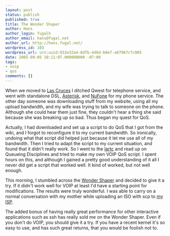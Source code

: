 ```yaml
---
layout: post
status: publish
published: true
title: The Wonder Shaper
author: Hans
author_login: fugalh
author_email: hans@fugal.net
author_url: http://hans.fugal.net/
wordpress_id: 103
wordpress_url: urn:uuid:932e32a4-8dfb-4d6d-b0e7-a07967cfc905
date: 2005-09-05 10:11:07.000000000 -07:00
tags:
- voip
- qos
comments: []
---
```

<p>When we moved to <a href="http://maps.google.com/maps?q=las+cruces,+nm&amp;spn=.138376,.193085&amp;hl=en">Las Cruces</a> I ditched Qwest for telephone service, and went with standalone DSL, <a href="http://asterisk.org">Asterisk</a>, and <a href="http://www.nufone.net">NuFone</a> for my phone service. The other day someone was downloading stuff from my website, using all my upload bandwidth, and my wife was trying to talk to someone on the phone. Although she could hear them just fine, they couldn't hear a thing she said because she was breaking up so bad. Thus began my quest for QoS.</p>

<p>Actually, I had downloaded and set up a script to do QoS that I got from the <voip-info.org> wiki, and I forgot to reconfigure it to my current bandwidth. So ironically, undoing what that script did helped just because it let me use all of my bandwidth. Then I tried to adapt the script to my current situation, and found that it didn't really work. So I went to the <a href="http://lartc.org">lartc</a> and read up on Queueing Disciplines and tried to make my own VOIP QoS script. I spent hours on this, and although I gained a pretty good understanding of it all I never did get a script that worked well. It kind of worked, but not well enough.</p>

<p>This morning, I stumbled across the <a href="http://lartc.org/wondershaper">Wonder Shaper</a> and decided to give it a try. If it didn't work well for VOIP at least I'd have a starting point for modifications.  The results were truly wonderful. I was able to carry on a normal conversation with my mother while uploading an ISO with scp to <a href="http://www.xmission.com">my ISP</a>.  </p>

<p>The added bonus of having really great performance for other interactive applications such as ssh has really sold me on the Wonder Shaper. Even if you don't do VOIP, you should give it a try. If you have a recent kernel it's so easy to use, and has such great returns, that you would be foolish not to.</p>
